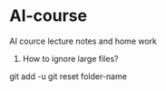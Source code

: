 # AI-course
AI cource lecture notes and home work 


1. How to ignore large files?

git add -u 
git reset folder-name
